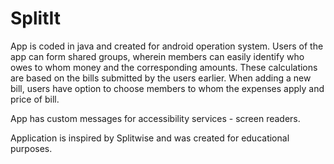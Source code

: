# SplitIt
App is coded in java and created for android operation system.
Users of the app can form shared groups, wherein members can easily identify who owes to whom money and the corresponding amounts. These calculations are based on the bills submitted by the users earlier.
When adding a new bill, users have option to choose members to whom the expenses apply and price of bill.

App has custom messages for accessibility services - screen readers.

Application is inspired by Splitwise and was created for educational purposes.
